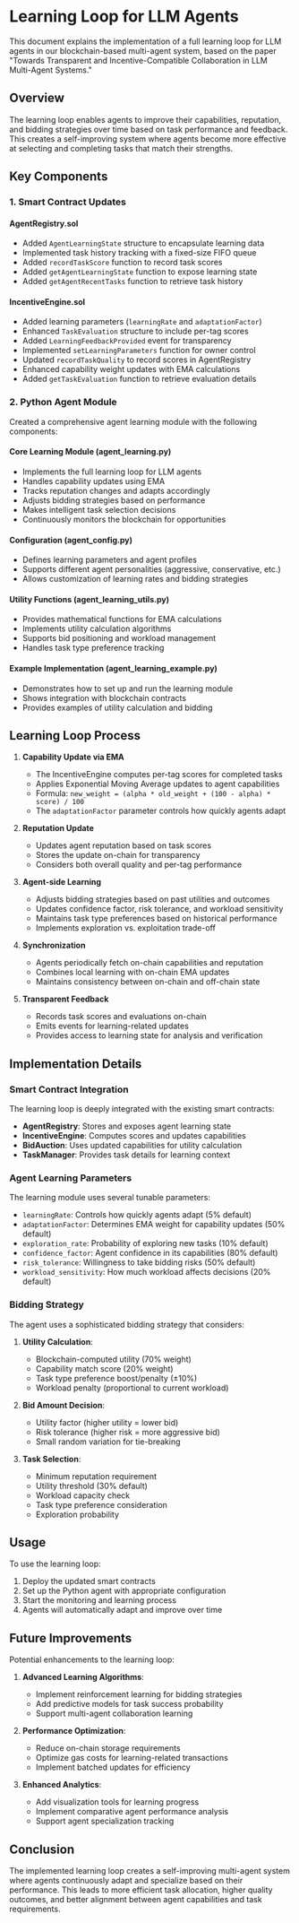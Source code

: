 # Learning Loop for LLM Agents

This document explains the implementation of a full learning loop for LLM agents in our blockchain-based multi-agent system, based on the paper "Towards Transparent and Incentive-Compatible Collaboration in LLM Multi-Agent Systems."

## Overview

The learning loop enables agents to improve their capabilities, reputation, and bidding strategies over time based on task performance and feedback. This creates a self-improving system where agents become more effective at selecting and completing tasks that match their strengths.

## Key Components

### 1. Smart Contract Updates

#### AgentRegistry.sol
- Added `AgentLearningState` structure to encapsulate learning data
- Implemented task history tracking with a fixed-size FIFO queue
- Added `recordTaskScore` function to record task scores
- Added `getAgentLearningState` function to expose learning state
- Added `getAgentRecentTasks` function to retrieve task history

#### IncentiveEngine.sol
- Added learning parameters (`learningRate` and `adaptationFactor`)
- Enhanced `TaskEvaluation` structure to include per-tag scores
- Added `LearningFeedbackProvided` event for transparency
- Implemented `setLearningParameters` function for owner control
- Updated `recordTaskQuality` to record scores in AgentRegistry
- Enhanced capability weight updates with EMA calculations
- Added `getTaskEvaluation` function to retrieve evaluation details

### 2. Python Agent Module

Created a comprehensive agent learning module with the following components:

#### Core Learning Module (agent_learning.py)
- Implements the full learning loop for LLM agents
- Handles capability updates using EMA
- Tracks reputation changes and adapts accordingly
- Adjusts bidding strategies based on performance
- Makes intelligent task selection decisions
- Continuously monitors the blockchain for opportunities

#### Configuration (agent_config.py)
- Defines learning parameters and agent profiles
- Supports different agent personalities (aggressive, conservative, etc.)
- Allows customization of learning rates and bidding strategies

#### Utility Functions (agent_learning_utils.py)
- Provides mathematical functions for EMA calculations
- Implements utility calculation algorithms
- Supports bid positioning and workload management
- Handles task type preference tracking

#### Example Implementation (agent_learning_example.py)
- Demonstrates how to set up and run the learning module
- Shows integration with blockchain contracts
- Provides examples of utility calculation and bidding

## Learning Loop Process

1. **Capability Update via EMA**
   - The IncentiveEngine computes per-tag scores for completed tasks
   - Applies Exponential Moving Average updates to agent capabilities
   - Formula: `new_weight = (alpha * old_weight + (100 - alpha) * score) / 100`
   - The `adaptationFactor` parameter controls how quickly agents adapt

2. **Reputation Update**
   - Updates agent reputation based on task scores
   - Stores the update on-chain for transparency
   - Considers both overall quality and per-tag performance

3. **Agent-side Learning**
   - Adjusts bidding strategies based on past utilities and outcomes
   - Updates confidence factor, risk tolerance, and workload sensitivity
   - Maintains task type preferences based on historical performance
   - Implements exploration vs. exploitation trade-off

4. **Synchronization**
   - Agents periodically fetch on-chain capabilities and reputation
   - Combines local learning with on-chain EMA updates
   - Maintains consistency between on-chain and off-chain state

5. **Transparent Feedback**
   - Records task scores and evaluations on-chain
   - Emits events for learning-related updates
   - Provides access to learning state for analysis and verification

## Implementation Details

### Smart Contract Integration

The learning loop is deeply integrated with the existing smart contracts:

- **AgentRegistry**: Stores and exposes agent learning state
- **IncentiveEngine**: Computes scores and updates capabilities
- **BidAuction**: Uses updated capabilities for utility calculation
- **TaskManager**: Provides task details for learning context

### Agent Learning Parameters

The learning module uses several tunable parameters:

- `learningRate`: Controls how quickly agents adapt (5% default)
- `adaptationFactor`: Determines EMA weight for capability updates (50% default)
- `exploration_rate`: Probability of exploring new tasks (10% default)
- `confidence_factor`: Agent confidence in its capabilities (80% default)
- `risk_tolerance`: Willingness to take bidding risks (50% default)
- `workload_sensitivity`: How much workload affects decisions (20% default)

### Bidding Strategy

The agent uses a sophisticated bidding strategy that considers:

1. **Utility Calculation**:
   - Blockchain-computed utility (70% weight)
   - Capability match score (20% weight)
   - Task type preference boost/penalty (±10%)
   - Workload penalty (proportional to current workload)

2. **Bid Amount Decision**:
   - Utility factor (higher utility = lower bid)
   - Risk tolerance (higher risk = more aggressive bid)
   - Small random variation for tie-breaking

3. **Task Selection**:
   - Minimum reputation requirement
   - Utility threshold (30% default)
   - Workload capacity check
   - Task type preference consideration
   - Exploration probability

## Usage

To use the learning loop:

1. Deploy the updated smart contracts
2. Set up the Python agent with appropriate configuration
3. Start the monitoring and learning process
4. Agents will automatically adapt and improve over time

## Future Improvements

Potential enhancements to the learning loop:

1. **Advanced Learning Algorithms**:
   - Implement reinforcement learning for bidding strategies
   - Add predictive models for task success probability
   - Support multi-agent collaboration learning

2. **Performance Optimization**:
   - Reduce on-chain storage requirements
   - Optimize gas costs for learning-related transactions
   - Implement batched updates for efficiency

3. **Enhanced Analytics**:
   - Add visualization tools for learning progress
   - Implement comparative agent performance analysis
   - Support agent specialization tracking

## Conclusion

The implemented learning loop creates a self-improving multi-agent system where agents continuously adapt and specialize based on their performance. This leads to more efficient task allocation, higher quality outcomes, and better alignment between agent capabilities and task requirements. 